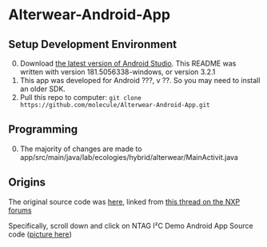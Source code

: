# Alterwear-Android-App

## Setup Development Environment
0. Download [the latest version of Android Studio](https://developer.android.com/studio/). This README was written with version 181.5056338-windows, or version 3.2.1
1. This app was developed for Android ???, v ??. So you may need to install an older SDK.
2. Pull this repo to computer: ```git clone https://github.com/molecule/Alterwear-Android-App.git```

## Programming
0. The majority of changes are made to app/src/main/java/lab/ecologies/hybrid/alterwear/MainActivit.java

## Origins
The original source code was [here](https://www.nxp.com/products/identification-and-security/nfc/nfc-tags-for-electronics/ntag-ic-iplus-i-explorer-kit:OM5569-NT322E?&fpsp=1&tab=Design_Tools_Tab), linked from [this thread on the NXP forums](https://community.nxp.com/thread/386404)

Specifically, scroll down and click on NTAG I²C Demo Android App Source code ([picture here](https://www.dropbox.com/s/euky57xeaabv2xb/Screenshot%202018-04-16%2013.45.59.png?dl=0))
